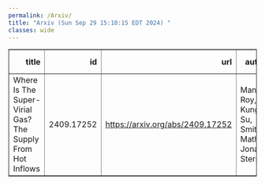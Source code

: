 ```yaml
---
permalink: /Arxiv/
title: "Arxiv (Sun Sep 29 15:10:15 EDT 2024) "
classes: wide
---
```

<table border="1" class="dataframe">
  <thead>
    <tr style="text-align: right;">
      <th>title</th>
      <th>id</th>
      <th>url</th>
      <th>authors</th>
      <th>Local Authors</th>
    </tr>
  </thead>
  <tbody>
    <tr>
      <td>Where Is The Super-Virial Gas? The Supply From Hot Inflows</td>
      <td>2409.17252</td>
      <td><a href="https://arxiv.org/abs/2409.17252" target="_blank">https://arxiv.org/abs/2409.17252</a></td>
      <td>Manami Roy, Kung-Yi Su, Smita Mathur, Jonathan Stern</td>
      <td>Smita Mathur</td>
    </tr>
  </tbody>
</table>